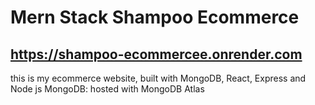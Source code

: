# Mern Stack Shampoo Ecommerce 

## https://shampoo-ecommercee.onrender.com 

this is my ecommerce website, built with MongoDB, React, Express and Node js
MongoDB: hosted with MongoDB Atlas

